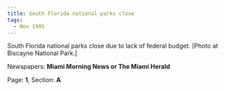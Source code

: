 ```yaml
---  
title: South Florida national parks close  
tags:  
  - Nov 1995  
---  
```

  
South Florida national parks close due to lack of federal budget. [Photo at Biscayne National Park.]  
  
Newspapers: **Miami Morning News or The Miami Herald**  
  
Page: **1**, Section: **A** 
